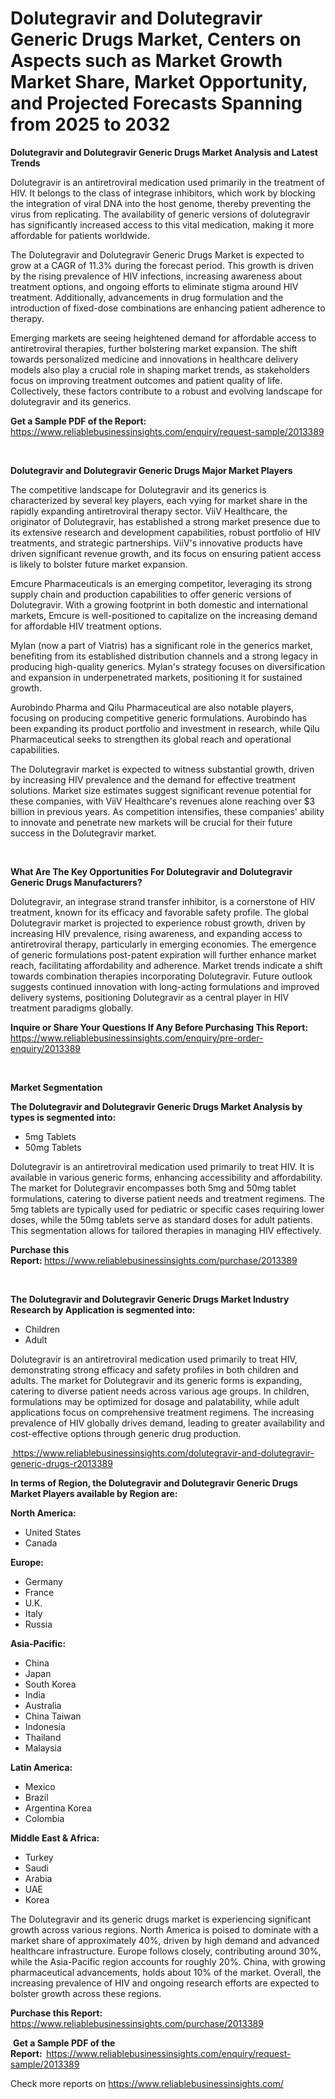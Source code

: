 <p><h1>Dolutegravir and Dolutegravir Generic Drugs Market, Centers on Aspects such as Market Growth Market Share, Market Opportunity, and Projected Forecasts Spanning from 2025 to 2032</h1></p><p><strong>Dolutegravir and Dolutegravir Generic Drugs Market Analysis and Latest Trends</strong></p>
<p><p>Dolutegravir is an antiretroviral medication used primarily in the treatment of HIV. It belongs to the class of integrase inhibitors, which work by blocking the integration of viral DNA into the host genome, thereby preventing the virus from replicating. The availability of generic versions of dolutegravir has significantly increased access to this vital medication, making it more affordable for patients worldwide.</p><p>The Dolutegravir and Dolutegravir Generic Drugs Market is expected to grow at a CAGR of 11.3% during the forecast period. This growth is driven by the rising prevalence of HIV infections, increasing awareness about treatment options, and ongoing efforts to eliminate stigma around HIV treatment. Additionally, advancements in drug formulation and the introduction of fixed-dose combinations are enhancing patient adherence to therapy.</p><p>Emerging markets are seeing heightened demand for affordable access to antiretroviral therapies, further bolstering market expansion. The shift towards personalized medicine and innovations in healthcare delivery models also play a crucial role in shaping market trends, as stakeholders focus on improving treatment outcomes and patient quality of life. Collectively, these factors contribute to a robust and evolving landscape for dolutegravir and its generics.</p></p>
<p><strong>Get a Sample PDF of the Report:&nbsp;</strong> <a href="https://www.reliablebusinessinsights.com/enquiry/request-sample/2013389?utm_campaign=2774&utm_medium=2&utm_source=Github&utm_content=ia&utm_term=09032025&utm_id=dolutegravir-and-dolutegravir-generic-drugs">https://www.reliablebusinessinsights.com/enquiry/request-sample/2013389</a></p>
<p>&nbsp;</p>
<p><strong>Dolutegravir and Dolutegravir Generic Drugs Major Market Players</strong></p>
<p><p>The competitive landscape for Dolutegravir and its generics is characterized by several key players, each vying for market share in the rapidly expanding antiretroviral therapy sector. ViiV Healthcare, the originator of Dolutegravir, has established a strong market presence due to its extensive research and development capabilities, robust portfolio of HIV treatments, and strategic partnerships. ViiV's innovative products have driven significant revenue growth, and its focus on ensuring patient access is likely to bolster future market expansion.</p><p>Emcure Pharmaceuticals is an emerging competitor, leveraging its strong supply chain and production capabilities to offer generic versions of Dolutegravir. With a growing footprint in both domestic and international markets, Emcure is well-positioned to capitalize on the increasing demand for affordable HIV treatment options.</p><p>Mylan (now a part of Viatris) has a significant role in the generics market, benefiting from its established distribution channels and a strong legacy in producing high-quality generics. Mylan's strategy focuses on diversification and expansion in underpenetrated markets, positioning it for sustained growth.</p><p>Aurobindo Pharma and Qilu Pharmaceutical are also notable players, focusing on producing competitive generic formulations. Aurobindo has been expanding its product portfolio and investment in research, while Qilu Pharmaceutical seeks to strengthen its global reach and operational capabilities.</p><p>The Dolutegravir market is expected to witness substantial growth, driven by increasing HIV prevalence and the demand for effective treatment solutions. Market size estimates suggest significant revenue potential for these companies, with ViiV Healthcare's revenues alone reaching over $3 billion in previous years. As competition intensifies, these companies' ability to innovate and penetrate new markets will be crucial for their future success in the Dolutegravir market.</p></p>
<p>&nbsp;</p>
<p><strong>What Are The Key Opportunities For Dolutegravir and Dolutegravir Generic Drugs Manufacturers?</strong></p>
<p><p>Dolutegravir, an integrase strand transfer inhibitor, is a cornerstone of HIV treatment, known for its efficacy and favorable safety profile. The global Dolutegravir market is projected to experience robust growth, driven by increasing HIV prevalence, rising awareness, and expanding access to antiretroviral therapy, particularly in emerging economies. The emergence of generic formulations post-patent expiration will further enhance market reach, facilitating affordability and adherence. Market trends indicate a shift towards combination therapies incorporating Dolutegravir. Future outlook suggests continued innovation with long-acting formulations and improved delivery systems, positioning Dolutegravir as a central player in HIV treatment paradigms globally.</p></p>
<p><strong>Inquire or Share Your Questions If Any Before Purchasing This Report:</strong> <a href="https://www.reliablebusinessinsights.com/enquiry/pre-order-enquiry/2013389?utm_campaign=2774&utm_medium=2&utm_source=Github&utm_content=ia&utm_term=09032025&utm_id=dolutegravir-and-dolutegravir-generic-drugs">https://www.reliablebusinessinsights.com/enquiry/pre-order-enquiry/2013389</a></p>
<p>&nbsp;</p>
<p><strong>Market Segmentation</strong></p>
<p><strong>The Dolutegravir and Dolutegravir Generic Drugs Market Analysis by types is segmented into:</strong></p>
<p><ul><li>5mg Tablets</li><li>50mg Tablets</li></ul></p>
<p><p>Dolutegravir is an antiretroviral medication used primarily to treat HIV. It is available in various generic forms, enhancing accessibility and affordability. The market for Dolutegravir encompasses both 5mg and 50mg tablet formulations, catering to diverse patient needs and treatment regimens. The 5mg tablets are typically used for pediatric or specific cases requiring lower doses, while the 50mg tablets serve as standard doses for adult patients. This segmentation allows for tailored therapies in managing HIV effectively.</p></p>
<p><strong>Purchase this Report:&nbsp;</strong><a href="https://www.reliablebusinessinsights.com/purchase/2013389?utm_campaign=2774&utm_medium=2&utm_source=Github&utm_content=ia&utm_term=09032025&utm_id=dolutegravir-and-dolutegravir-generic-drugs">https://www.reliablebusinessinsights.com/purchase/2013389</a></p>
<p>&nbsp;</p>
<p><strong>The Dolutegravir and Dolutegravir Generic Drugs Market Industry Research by Application is segmented into:</strong></p>
<p><ul><li>Children</li><li>Adult</li></ul></p>
<p><p>Dolutegravir is an antiretroviral medication used primarily to treat HIV, demonstrating strong efficacy and safety profiles in both children and adults. The market for Dolutegravir and its generic forms is expanding, catering to diverse patient needs across various age groups. In children, formulations may be optimized for dosage and palatability, while adult applications focus on comprehensive treatment regimens. The increasing prevalence of HIV globally drives demand, leading to greater availability and cost-effective options through generic drug production.</p></p>
<p><a href="https://www.reliablebusinessinsights.com/dolutegravir-and-dolutegravir-generic-drugs-r2013389?utm_campaign=2774&utm_medium=2&utm_source=Github&utm_content=ia&utm_term=09032025&utm_id=dolutegravir-and-dolutegravir-generic-drugs">&nbsp;https://www.reliablebusinessinsights.com/dolutegravir-and-dolutegravir-generic-drugs-r2013389</a></p>
<p><strong>In terms of Region, the Dolutegravir and Dolutegravir Generic Drugs Market Players available by Region are:</strong></p>
<p>
    <p> <strong> North America: </strong>
        <ul>
            <li>United States</li>
            <li>Canada</li>
        </ul>
        </p> 
    <p> <strong> Europe: </strong>
        <ul>
            <li>Germany</li>
            <li>France</li>
            <li>U.K.</li>
            <li>Italy</li>
            <li>Russia</li>
        </ul>
        </p> 
    <p> <strong> Asia-Pacific: </strong>
        <ul>
            <li>China</li>
            <li>Japan</li>
            <li>South Korea</li>
            <li>India</li>
            <li>Australia</li>
            <li>China Taiwan</li>
            <li>Indonesia</li>
            <li>Thailand</li>
            <li>Malaysia</li>
        </ul>
        </p> 
    <p> <strong> Latin America: </strong>
        <ul>
            <li>Mexico</li>
            <li>Brazil</li>
            <li>Argentina Korea</li>
            <li>Colombia</li>
        </ul>
        </p> 
    <p> <strong> Middle East & Africa: </strong>
        <ul>
            <li>Turkey</li>
            <li>Saudi</li>
            <li>Arabia</li>
            <li>UAE</li>
            <li>Korea</li>
        </ul>
    </p>
    </p>
<p><p>The Dolutegravir and its generic drugs market is experiencing significant growth across various regions. North America is poised to dominate with a market share of approximately 40%, driven by high demand and advanced healthcare infrastructure. Europe follows closely, contributing around 30%, while the Asia-Pacific region accounts for roughly 20%. China, with growing pharmaceutical advancements, holds about 10% of the market. Overall, the increasing prevalence of HIV and ongoing research efforts are expected to bolster growth across these regions.</p></p>
<p><strong>Purchase this Report: </strong><a href="https://www.reliablebusinessinsights.com/purchase/2013389?utm_campaign=2774&utm_medium=2&utm_source=Github&utm_content=ia&utm_term=09032025&utm_id=dolutegravir-and-dolutegravir-generic-drugs">https://www.reliablebusinessinsights.com/purchase/2013389</a></p>
<p>&nbsp;<strong>Get a Sample PDF of the Report:&nbsp;&nbsp;</strong><a href="https://www.reliablebusinessinsights.com/enquiry/request-sample/2013389?utm_campaign=2774&utm_medium=2&utm_source=Github&utm_content=ia&utm_term=09032025&utm_id=dolutegravir-and-dolutegravir-generic-drugs">https://www.reliablebusinessinsights.com/enquiry/request-sample/2013389</a></p>
<p><strong></strong></p>
<p>Check more reports on <a href="https://www.reliablebusinessinsights.com/?utm_campaign=2774&utm_medium=2&utm_source=Github&utm_content=ia&utm_term=09032025&utm_id=dolutegravir-and-dolutegravir-generic-drugs">https://www.reliablebusinessinsights.com/</a></p>